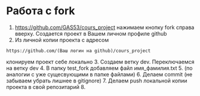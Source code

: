 Работа с fork
=============

1. https://github.com/GAS53/cours_project нажимаем кнопку fork
справа вверху. Создается проект в Вашем личном профиле github
2. Из личной копии проекта с адресом 

```https://github.com/(Ваш логин на github)/cours_project```

клонируем проект себе локально
3. Создаем ветку dev. Переключаемся на ветку dev
4. В папку test_fork добавляем файл имя_фамилия.txt 
5. (по аналогии с уже сущесвующими в папке файлами)
6. Делаем commit (не забываем убрать лишнее в gitignore)
7. Делаем push локальной копии проекта в свой репозитарий
8.  